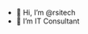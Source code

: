 - 👋 Hi, I’m @rsitech
- 👀 I’m  IT Consultant

<!---
rsitech/rsitech is a ✨ special ✨ repository because its `README.md` (this file) appears on your GitHub profile.
You can click the Preview link to take a look at your changes.
--->
